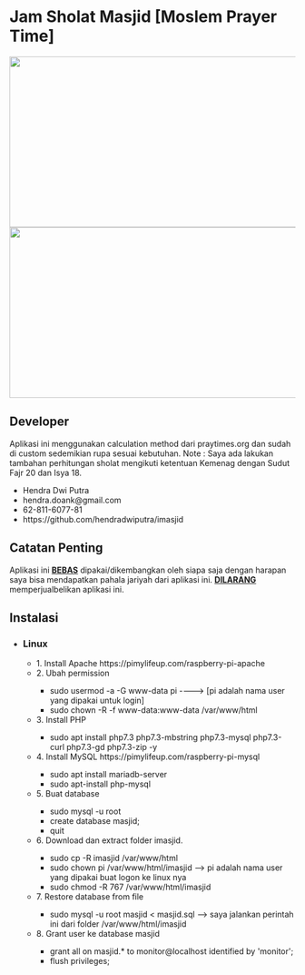 <h1>Jam Sholat Masjid [Moslem Prayer Time]</h1>
<img src="https://github.com/hendradwiputra/imasjid/blob/1.0/assets/images/image1.jpg" height="300px" width="600px">
<img src="https://github.com/hendradwiputra/imasjid/blob/1.0/assets/images/image2.jpg" height="300px" width="600px">

<h2>Developer</h2>
Aplikasi ini menggunakan calculation method dari praytimes.org dan sudah di custom sedemikian rupa sesuai kebutuhan. Note : Saya ada lakukan tambahan perhitungan sholat mengikuti ketentuan Kemenag dengan Sudut Fajr 20 dan Isya 18.
<ul>
<li> Hendra Dwi Putra</li>
<li> hendra.doank@gmail.com</li> 
<li> 62-811-6077-81</li>                  
<li> https://github.com/hendradwiputra/imasjid</li>
</ul>

<h2>Catatan Penting</h2>
<p>Aplikasi ini <strong><u>BEBAS</u></strong> dipakai/dikembangkan oleh siapa saja dengan harapan saya bisa mendapatkan pahala jariyah dari aplikasi ini. <strong><u>DILARANG</u></strong> memperjualbelikan aplikasi ini.

<h2>Instalasi</h2>
<ul>
  <li><h3>Linux</h3></li>
    <ul>
      <li>1. Install Apache https://pimylifeup.com/raspberry-pi-apache</li>
      <li>2. Ubah permission</li>
      <ul>
        <li>sudo usermod -a -G www-data pi ----> [pi adalah nama user yang dipakai untuk login]</li>
        <li>sudo chown -R -f www-data:www-data /var/www/html</li>
      </ul>
      <li>3. Install PHP</li>
      <ul>
        <li>sudo apt install php7.3 php7.3-mbstring php7.3-mysql php7.3-curl php7.3-gd php7.3-zip -y</li>
      </ul>
      <li>4. Install MySQL https://pimylifeup.com/raspberry-pi-mysql</li>
      <ul>
        <li>sudo apt install mariadb-server</li>
        <li>sudo apt-install php-mysql</li>
      </ul>
      <li>5. Buat database</li>
      <ul>
        <li>sudo mysql -u root</li>
        <li>create database masjid;</li>
        <li>quit</li>
      </ul>      
      <li>6. Download dan extract folder imasjid.</li>
        <ul>
          <li>sudo cp -R imasjid /var/www/html</li>
          <li>sudo chown pi /var/www/html/imasjid --> pi adalah nama user yang dipakai buat logon ke linux nya</li>
          <li>sudo chmod -R 767 /var/www/html/imasjid</li>
        </ul>
      </li>
      <li>7. Restore database from file</li>
        <ul>
          <li>sudo mysql -u root masjid < masjid.sql  --> saya jalankan perintah ini dari folder /var/www/html/imasjid</li>
        </ul>
      </li>
      <li>8. Grant user ke database masjid</li>
        <ul>
          <li>grant all on masjid.* to monitor@localhost identified by 'monitor';</li>
          <li>flush privileges;</li>
        </ul>
      </li>
    </ul>
</ul>
